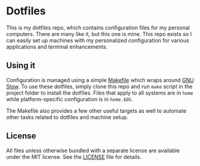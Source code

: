 # Dotfiles

This is my dotfiles repo, which contains configuration files for my personal computers. There are many like it, but this one is mine. This repo exists so I can easily set up machines with my personalized configuration for various applications and terminal enhancements.

## Using it

Configuration is managed using a simple [Makefile] which wraps around [GNU Stow]. To use these dotfiles, simply clone this repo and run `make` script in the project folder to install the dotfiles. Files that apply to all systems are in `home` while platform-specific configuration is in `home.$OS`.

The Makefile also provides a few other useful targets as well to automate other tasks related to dotfiles and machine setup.

## License

All files unless otherwise bundled with a separate license are available under the MIT license. See the [LICENSE] file for details.


[Fish Shell]: https://fishshell.com
[GNU Stow]: https://www.gnu.org/software/stow/
[LICENSE]: LICENSE
[Makefile]: https://www.gnu.org/software/make/
